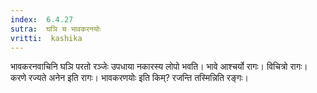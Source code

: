 ```yaml
---
index:  6.4.27
sutra:  घञि च भावकरनयोः
vritti:  kashika 
---
```


भावकरनवाचिनि घञि परतो रञ्जेः उपधाया नकारस्य लोपो भवति। भावे आश्चर्यो रागः। विचित्रो रागः। करणे रज्यते अनेन इति रागः। भावकरणयोः इति किम्? रजन्ति तस्मिन्निति रङ्गः।

